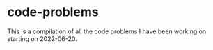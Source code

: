 # code-problems
This is a compilation of all the code problems I have been working on starting on 2022-06-20.
